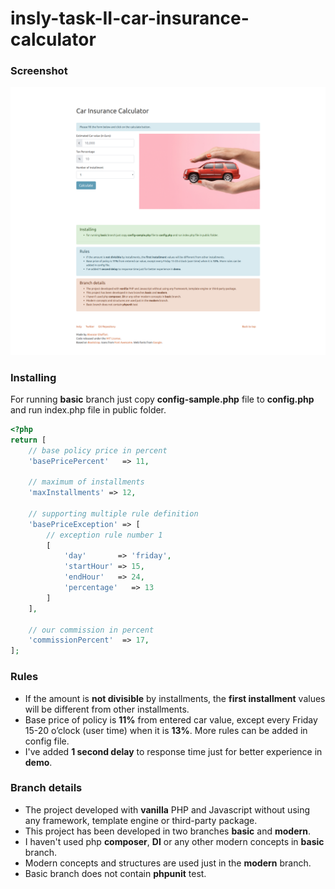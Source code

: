 # insly-task-II-car-insurance-calculator

### Screenshot

![Screenshot](/screenshot.png?raw=true "Screenshot")

### Installing

For running <b>basic</b> branch just copy <b>config-sample.php</b> file to <b>config.php</b> and run index.php file in public folder.

```php
<?php
return [
    // base policy price in percent
    'basePricePercent'   => 11,

    // maximum of installments
    'maxInstallments' => 12,

    // supporting multiple rule definition
    'basePriceException' => [
        // exception rule number 1
        [
            'day'       => 'friday',
            'startHour' => 15,
            'endHour'   => 24,
            'percentage'   => 13
        ]
    ],

    // our commission in percent
    'commissionPercent'  => 17,
];

```

### Rules

- If the amount is <b>not divisible</b> by installments, the <b>first installment</b> values will be different from other installments.
- Base price of policy is <b>11%</b> from entered car value, except every Friday 15-20 o’clock (user time) when it is <b>13%</b>. More rules can be added in config file.
- I've added <b>1 second delay</b> to response time just for better experience in <b>demo</b>.

### Branch details

- The project developed with <b>vanilla</b> PHP and Javascript without using any framework, template engine or third-party package.
- This project has been developed in two branches <b>basic</b> and <b>modern</b>.
- I haven't used php <b>composer</b>, <b>DI</b> or any other modern concepts in <b>basic</b> branch.
- Modern concepts and structures are used just in the <b>modern</b> branch.
- Basic branch does not contain <b>phpunit</b> test.
